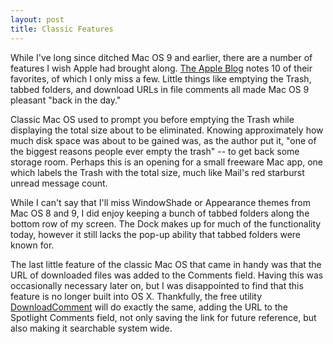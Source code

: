 ```yaml
---
layout: post
title: Classic Features
---
```

While I've long since ditched Mac OS 9 and earlier, there are a number of features I wish Apple had brought along.  [The Apple Blog](http://theappleblog.com/2006/11/27/10-classic-features-to-bring-back-to-os-x/) notes 10 of their favorites, of which I only miss a few.  Little things like emptying the Trash, tabbed folders, and download URLs in file comments all made Mac OS 9 pleasant "back in the day."

Classic Mac OS used to prompt you before emptying the Trash while displaying the total size about to be eliminated.  Knowing approximately how much disk space was about to be gained was, as the author put it, "one of the biggest reasons people ever empty the trash" -- to get back some storage room.  Perhaps this is an opening for a small freeware Mac app, one which labels the Trash with the total size, much like Mail's red starburst unread message count.

While I can't say that I'll miss WindowShade or Appearance themes from Mac OS 8 and 9, I did enjoy keeping a bunch of tabbed folders along the bottom row of my screen.  The Dock makes up for much of the functionality today, however it still lacks the pop-up ability that tabbed folders were known for.

The last little feature of the classic Mac OS that came in handy was that the URL of downloaded files was added to the Comments field.  Having this was occasionally necessary later on, but I was disappointed to find that this feature is no longer built into OS X.  Thankfully, the free utility [DownloadComment](http://www.ecamm.com/mac/free/) will do exactly the same, adding the URL to the Spotlight Comments field, not only saving the link for future reference, but also making it searchable system wide.
